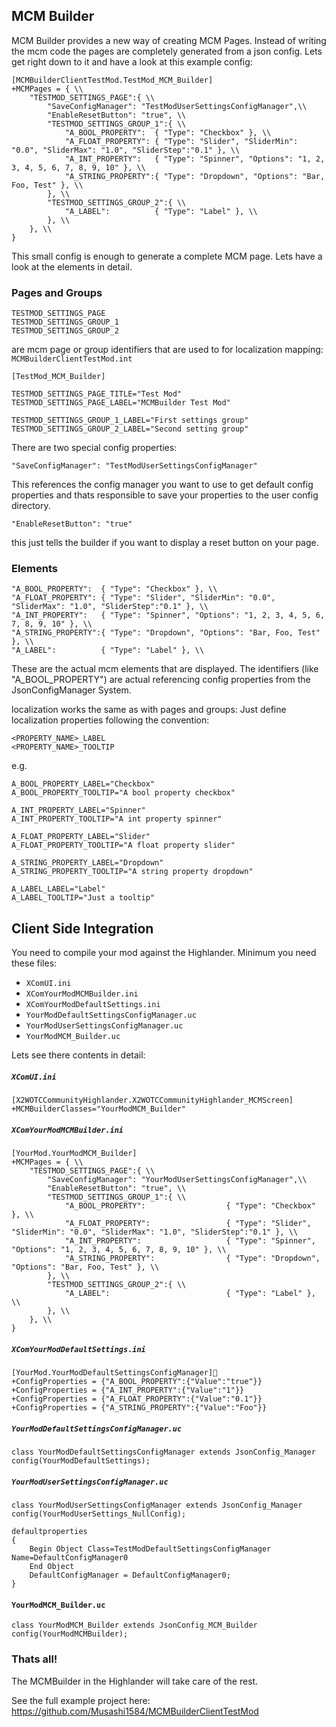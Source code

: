 ## MCM Builder

MCM Builder provides a new way of creating MCM Pages.
Instead of writing the mcm code the pages are completely generated from a json config.
Lets get right down to it and have a look at this example config:

```
[MCMBuilderClientTestMod.TestMod_MCM_Builder]
+MCMPages = { \\
	"TESTMOD_SETTINGS_PAGE":{ \\
		"SaveConfigManager": "TestModUserSettingsConfigManager",\\
		"EnableResetButton": "true", \\
		"TESTMOD_SETTINGS_GROUP_1":{ \\
			"A_BOOL_PROPERTY":  { "Type": "Checkbox" }, \\
			"A_FLOAT_PROPERTY": { "Type": "Slider", "SliderMin": "0.0", "SliderMax": "1.0", "SliderStep":"0.1" }, \\
			"A_INT_PROPERTY":   { "Type": "Spinner", "Options": "1, 2, 3, 4, 5, 6, 7, 8, 9, 10" }, \\
			"A_STRING_PROPERTY":{ "Type": "Dropdown", "Options": "Bar, Foo, Test" }, \\
		}, \\
		"TESTMOD_SETTINGS_GROUP_2":{ \\
			"A_LABEL":          { "Type": "Label" }, \\
		}, \\
	}, \\
}
```

This small config is enough to generate a complete MCM page.
Lets have a look at the elements in detail.

### Pages and Groups

```
TESTMOD_SETTINGS_PAGE
TESTMOD_SETTINGS_GROUP_1
TESTMOD_SETTINGS_GROUP_2
```
are mcm page or group identifiers that are used to for localization mapping:
`MCMBuilderClientTestMod.int`
```
[TestMod_MCM_Builder]

TESTMOD_SETTINGS_PAGE_TITLE="Test Mod"
TESTMOD_SETTINGS_PAGE_LABEL="MCMBuilder Test Mod"

TESTMOD_SETTINGS_GROUP_1_LABEL="First settings group"
TESTMOD_SETTINGS_GROUP_2_LABEL="Second setting group"
```

There are two special config properties:

`"SaveConfigManager": "TestModUserSettingsConfigManager"`

This references the config manager you want to use to get default config properties and thats responsible to save your properties to the user config directory.

`"EnableResetButton": "true"`

this just tells the builder if you want to display a reset button on your page.

### Elements
```
"A_BOOL_PROPERTY":  { "Type": "Checkbox" }, \\
"A_FLOAT_PROPERTY": { "Type": "Slider", "SliderMin": "0.0", "SliderMax": "1.0", "SliderStep":"0.1" }, \\
"A_INT_PROPERTY":   { "Type": "Spinner", "Options": "1, 2, 3, 4, 5, 6, 7, 8, 9, 10" }, \\
"A_STRING_PROPERTY":{ "Type": "Dropdown", "Options": "Bar, Foo, Test" }, \\
"A_LABEL":          { "Type": "Label" }, \\
```

These are the actual mcm elements that are displayed.
The identifiers (like "A_BOOL_PROPERTY") are actual referencing config properties from the JsonConfigManager System.

localization works the same as with pages and groups:
Just define localization properties following the convention:
```
<PROPERTY_NAME>_LABEL
<PROPERTY_NAME>_TOOLTIP
```
e.g.
```
A_BOOL_PROPERTY_LABEL="Checkbox"
A_BOOL_PROPERTY_TOOLTIP="A bool property checkbox"

A_INT_PROPERTY_LABEL="Spinner"
A_INT_PROPERTY_TOOLTIP="A int property spinner"

A_FLOAT_PROPERTY_LABEL="Slider"
A_FLOAT_PROPERTY_TOOLTIP="A float property slider"

A_STRING_PROPERTY_LABEL="Dropdown"
A_STRING_PROPERTY_TOOLTIP="A string property dropdown"

A_LABEL_LABEL="Label"
A_LABEL_TOOLTIP="Just a tooltip"
```

## Client Side Integration
You need to compile your mod against the Highlander.
Minimum you need these files:

- `XComUI.ini`
- `XComYourModMCMBuilder.ini`
- `XComYourModDefaultSettings.ini`
- `YourModDefaultSettingsConfigManager.uc`
- `YourModUserSettingsConfigManager.uc`
- `YourModMCM_Builder.uc`

Lets see there contents in detail:

##### `XComUI.ini`
```
[X2WOTCCommunityHighlander.X2WOTCCommunityHighlander_MCMScreen]
+MCMBuilderClasses="YourModMCM_Builder"
```
##### `XComYourModMCMBuilder.ini`
```
[YourMod.YourModMCM_Builder]
+MCMPages = { \\
	"TESTMOD_SETTINGS_PAGE":{ \\
		"SaveConfigManager": "YourModUserSettingsConfigManager",\\
		"EnableResetButton": "true", \\
		"TESTMOD_SETTINGS_GROUP_1":{ \\
			"A_BOOL_PROPERTY":					{ "Type": "Checkbox" }, \\
			"A_FLOAT_PROPERTY":					{ "Type": "Slider", "SliderMin": "0.0", "SliderMax": "1.0", "SliderStep":"0.1" }, \\
			"A_INT_PROPERTY":					{ "Type": "Spinner", "Options": "1, 2, 3, 4, 5, 6, 7, 8, 9, 10" }, \\
			"A_STRING_PROPERTY":				{ "Type": "Dropdown", "Options": "Bar, Foo, Test" }, \\
		}, \\
		"TESTMOD_SETTINGS_GROUP_2":{ \\
			"A_LABEL":							{ "Type": "Label" }, \\
		}, \\
	}, \\
}
```
##### `XComYourModDefaultSettings.ini`
```
[YourMod.YourModDefaultSettingsConfigManager]
+ConfigProperties = {"A_BOOL_PROPERTY":{"Value":"true"}}
+ConfigProperties = {"A_INT_PROPERTY":{"Value":"1"}}
+ConfigProperties = {"A_FLOAT_PROPERTY":{"Value":"0.1"}}
+ConfigProperties = {"A_STRING_PROPERTY":{"Value":"Foo"}}
```
##### `YourModDefaultSettingsConfigManager.uc`
```
class YourModDefaultSettingsConfigManager extends JsonConfig_Manager config(YourModDefaultSettings);
```

##### `YourModUserSettingsConfigManager.uc`
```
class YourModUserSettingsConfigManager extends JsonConfig_Manager config(YourModUserSettings_NullConfig);

defaultproperties
{
	Begin Object Class=TestModDefaultSettingsConfigManager Name=DefaultConfigManager0
	End Object
	DefaultConfigManager = DefaultConfigManager0;
}
```

#### `YourModMCM_Builder.uc`
```
class YourModMCM_Builder extends JsonConfig_MCM_Builder config(YourModMCMBuilder);
```

### Thats all!
The MCMBuilder in the Highlander will take care of the rest.

See the full example project here: https://github.com/Musashi1584/MCMBuilderClientTestMod